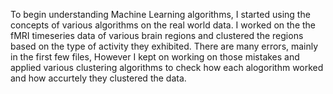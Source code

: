 To begin understanding Machine Learning algorithms, I started using the concepts of various algorithms on the real world data. I worked on the the fMRI timeseries data of various brain regions and clustered the regions based on the type of activity they exhibited.
There are many errors, mainly in the first few files, However I kept on working on those mistakes and applied various clustering algorithms to check how each alogorithm worked and how accurtely they clustered the data.

